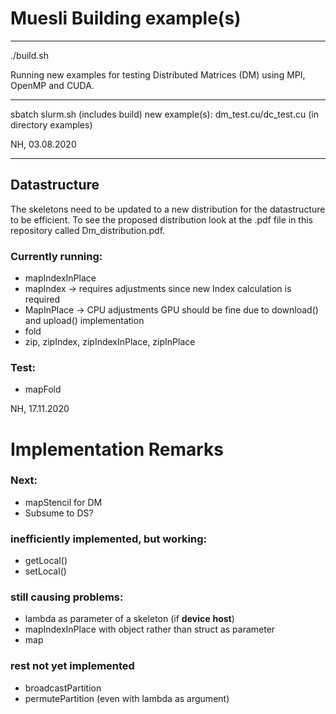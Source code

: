 # Muesli Building example(s)

____________________________________

./build.sh

Running new examples for testing Distributed Matrices (DM)
using MPI, OpenMP and CUDA.
__________________________________________________________

sbatch slurm.sh  (includes build)
new example(s): dm_test.cu/dc_test.cu  (in directory examples)

NH, 03.08.2020
******************************************************

## Datastructure

The skeletons need to be updated to a new distribution for the datastructure to be efficient. To see the proposed distribution look at the .pdf file in this repository called Dm_distribution.pdf. 

### Currently running:
* mapIndexInPlace
* mapIndex -> requires adjustments since new Index calculation is required
* MapInPlace -> CPU adjustments GPU should be fine due to download() and upload() implementation
* fold
* zip, zipIndex, zipIndexInPlace, zipInPlace

### Test:
* mapFold

NH, 17.11.2020

# Implementation Remarks
### Next:
* mapStencil for DM
* Subsume to DS?

### inefficiently implemented, but working:
* getLocal()
* setLocal()

### still causing problems:
* lambda as parameter of a skeleton (if __device__ __host__)
* mapIndexInPlace with object rather than struct as parameter
* map

### rest not yet implemented
* broadcastPartition
* permutePartition (even with lambda as argument)

